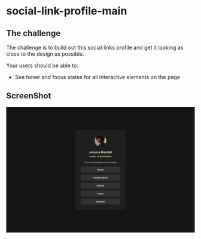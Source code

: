# social-link-profile-main

## The challenge

The challenge is to build out this social links profile and get it looking as close to the design as possible.

Your users should be able to: 

- See hover and focus states for all interactive elements on the page

## ScreenShot
![Alt text](social-links-profile-main/design/destkop-design.jpg)
